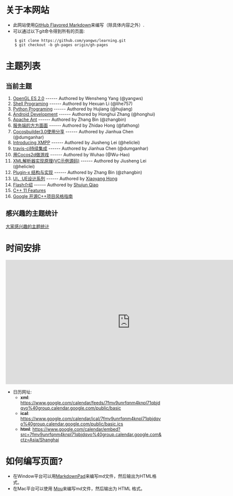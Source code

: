 # 关于本网站

* 此网站使用[GitHub Flavored Markdown](http://github.github.com/github-flavored-markdown/)来编写（除具体内容之外）.
* 可以通过以下git命令得到所有的页面:

```
    $ git clone https://github.com/yangws/learning.git
    $ git checkout -b gh-pages origin/gh-pages
```

# 主题列表
## 当前主题
1. [OpenGL ES 2.0](OpenGL_ES_2.0/index.html) ------ Authored by Wensheng Yang (@yangws)
2. [Shell Programing](Shell/index.html) ------ Authored by Hexuan Li (@lihe757)
3. [Python Programing](Python/index.html) ------ Authored by Hujiang (@hujiang)
4. [Android Development](AndroidDev/index.html) ------ Authored by Honghui Zhang (@honghui)
5. [Apache Ant](Ant/index.html) ------ Authored by Zhang Bin (@zhangbin)
6. [服务端的方方面面](ServerPrograming/index.html) ------ Authored by Zhidao Hong (@fathong)
7. [Cocosbuilder3.0使用分享](CocosBuilder/CocosBuilderLearning.html) ------ Authored by Jianhua Chen (@dumganhar)
8. [Introducing XMPP](IntroducingXMPP/index.html) ------ Authored by Jiusheng Lei (@heliclei)
9. [travis-ci持续集成](travis-ci/Learn-travis-ci.html) ------ Authored by Jianhua Chen (@dumganhar)
10. [用Cocos2d做游戏](DevGameByCocos2d/index.html) ------ Authored by Wuhao (@Wu-Hao)
11. [XML解析器实现原理(VC示例源码)](XMLParser/training.zip) ------ Authored by Jiusheng Lei (@heliclei)
12. [Plugin-x 结构与实现](Plugin-x/index.html) ------ Authored by Zhang Bin (@zhangbin)
13. [UI、UE设计系列](UI_UE_Design/index.html) ------ Authored by [Xiaoyang Hong](http://portfolio-biubiu.lofter.com/)
14. [Flash介绍](Flash/AS.html) ------ Authored by [Shujun Qiao](https://github.com/shujunqiao)
98. [C++ 11 Features](C++11/index.html)
99. [Google 开源C++项目风格指南](http://zh-google-styleguide.readthedocs.org/en/latest/google-cpp-styleguide/)

## 感兴趣的主题统计
[大家感兴趣的主题统计](https://docs.google.com/spreadsheet/ccc?key=0ApdZ593X8vw3dHoyYVVmZmlaOEhXZG9TOVNzNFdhZXc&usp=sharing)

# 时间安排

<iframe src="https://www.google.com/calendar/embed?src=7fmv9unrfqnm4knpl71qbjdqvo%40group.calendar.google.com&ctz=Asia/Shanghai" style="border: 0" width="800" height="400" frameborder="0" scrolling="no"></iframe>

* 日历网址:
	* __xml__: https://www.google.com/calendar/feeds/7fmv9unrfqnm4knpl71qbjdqvo%40group.calendar.google.com/public/basic
	* __ical__: https://www.google.com/calendar/ical/7fmv9unrfqnm4knpl71qbjdqvo%40group.calendar.google.com/public/basic.ics
	* __html__: https://www.google.com/calendar/embed?src=7fmv9unrfqnm4knpl71qbjdqvo%40group.calendar.google.com&ctz=Asia/Shanghai

# 如何编写页面?

* 在Window平台可以用[MarkdownPad](http://markdownpad.com/)来编写md文件，然后输出为HTML格式。
* 在Mac平台可以使用 [Mou](http://mouapp.com/)来编写md文件，然后输出为 HTML 格式。